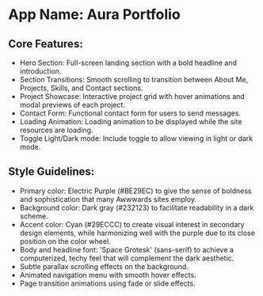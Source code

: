 # **App Name**: Aura Portfolio

## Core Features:

- Hero Section: Full-screen landing section with a bold headline and introduction.
- Section Transitions: Smooth scrolling to transition between About Me, Projects, Skills, and Contact sections.
- Project Showcase: Interactive project grid with hover animations and modal previews of each project.
- Contact Form: Functional contact form for users to send messages.
- Loading Animation: Loading animation to be displayed while the site resources are loading.
- Toggle Light/Dark mode: Include toggle to allow viewing in light or dark mode.

## Style Guidelines:

- Primary color: Electric Purple (#BE29EC) to give the sense of boldness and sophistication that many Awwwards sites employ. 
- Background color: Dark gray (#232123) to facilitate readability in a dark scheme.
- Accent color: Cyan (#29ECCC) to create visual interest in secondary design elements, while harmonizing well with the purple due to its close position on the color wheel.
- Body and headline font: 'Space Grotesk' (sans-serif) to achieve a computerized, techy feel that will complement the dark aesthetic.
- Subtle parallax scrolling effects on the background.
- Animated navigation menu with smooth hover effects.
- Page transition animations using fade or slide effects.